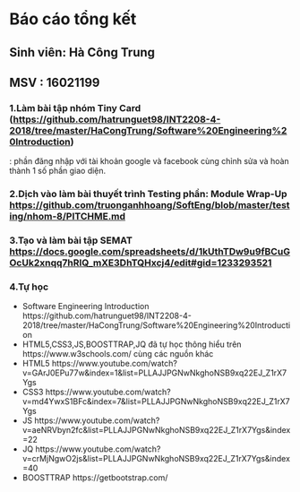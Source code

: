 # Báo cáo tổng kết
## Sinh viên: Hà Công Trung
## MSV      : 16021199

### 1.Làm bài tập nhóm Tiny Card (https://github.com/hatrunguet98/INT2208-4-2018/tree/master/HaCongTrung/Software%20Engineering%20Introduction)
: phần đăng nhập với tài khoản google và facebook cùng chỉnh sửa và hoàn thành 1 số phần giao diện.
### 2.Dịch vào làm bài thuyết trình Testing phần: Module Wrap-Up https://github.com/truonganhhoang/SoftEng/blob/master/testing/nhom-8/PITCHME.md

### 3.Tạo và làm bài tập SEMAT https://docs.google.com/spreadsheets/d/1kUthTDw9u9fBCuGOcUk2xnqq7hRlQ_mXE3DhTQHxcj4/edit#gid=1233293521

### 4.Tự học

<ul>
<li> Software Engineering Introduction https://github.com/hatrunguet98/INT2208-4-2018/tree/master/HaCongTrung/Software%20Engineering%20Introduction</li>
<li>HTML5,CSS3,JS,BOOSTTRAP,JQ đã tự học thông hiểu trên https://www.w3schools.com/ cùng các nguồn khác</li>
<li>HTML5 https://www.youtube.com/watch?v=GArJ0EPu77w&index=1&list=PLLAJJPGNwNkghoNSB9xq22EJ_Z1rX7Ygs </li>
<li>CSS3 https://www.youtube.com/watch?v=md4YwxS1BFc&index=7&list=PLLAJJPGNwNkghoNSB9xq22EJ_Z1rX7Ygs </li>
<li>JS https://www.youtube.com/watch?v=aeNRVbyn2fc&list=PLLAJJPGNwNkghoNSB9xq22EJ_Z1rX7Ygs&index=22</li>
<li>JQ https://www.youtube.com/watch?v=crMjNgwO2js&list=PLLAJJPGNwNkghoNSB9xq22EJ_Z1rX7Ygs&index=40</li>
<li>BOOSTTRAP https://getbootstrap.com/</li>
</ul>